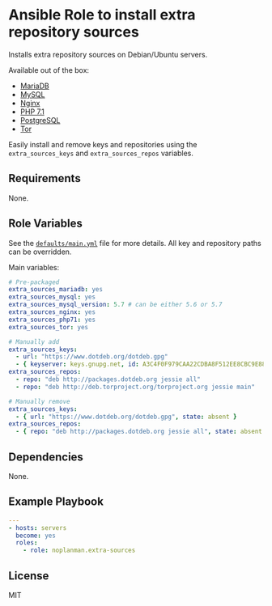 # Ansible Role to install extra repository sources

<!-- [![Build Status][travis-build-status]][travis-tests] -->

Installs extra repository sources on Debian/Ubuntu servers.

Available out of the box:
- [MariaDB][setup-mariadb]
- [MySQL][setup-mysql]
- [Nginx][setup-nginx]
- [PHP 7.1][setup-php71]
- [PostgreSQL][setup-postgresql]
- [Tor][setup-tor]

Easily install and remove keys and repositories using the `extra_sources_keys` and `extra_sources_repos` variables.

## Requirements

None.

## Role Variables

See the [`defaults/main.yml`][defaults] file for more details.
All key and repository paths can be overridden.

Main variables:

```yaml
# Pre-packaged
extra_sources_mariadb: yes
extra_sources_mysql: yes
extra_sources_mysql_version: 5.7 # can be either 5.6 or 5.7
extra_sources_nginx: yes
extra_sources_php71: yes
extra_sources_tor: yes

# Manually add
extra_sources_keys:
  - url: "https://www.dotdeb.org/dotdeb.gpg"
  - { keyserver: keys.gnupg.net, id: A3C4F0F979CAA22CDBA8F512EE8CBC9E886DDD89 }
extra_sources_repos:
  - repo: "deb http://packages.dotdeb.org jessie all"
  - repo: "deb http://deb.torproject.org/torproject.org jessie main"

# Manually remove
extra_sources_keys:
  - { url: "https://www.dotdeb.org/dotdeb.gpg", state: absent }
extra_sources_repos:
  - { repo: "deb http://packages.dotdeb.org jessie all", state: absent }
```

## Dependencies

None.

## Example Playbook

```yaml
---
- hosts: servers
  become: yes
  roles:
    - role: noplanman.extra-sources
```

## License

MIT

[travis-build-status]: https://travis-ci.org/noplanman/ansible-extra-sources.svg?branch=master "Travis-CI Build Status"
[travis-tests]: https://travis-ci.org/noplanman/ansible-extra-sources "Travis-CI Tests"
[defaults]: https://travis-ci.org/noplanman/ansible-extra-sources/blob/master/defaults/main.yml "Default variables"
[setup-mariadb]: https://downloads.mariadb.org/mariadb/repositories/ "Setup MariaDB repository"
[setup-mysql]: https://dev.mysql.com/doc/mysql-apt-repo-quick-guide/en/#repo-qg-apt-repo-manual-setup "Setup MySQL repository"
[setup-nginx]: https://nginx.org/en/linux_packages.html#stable "Setup Nginx repository"
[setup-php71]: https://packages.sury.org/php/README.txt "Setup PHP 7.1 repository"
[setup-postgresql]: https://www.postgresql.org/download/linux/ "Setup PostgreSQL"
[setup-tor]: https://www.torproject.org/docs/debian.html.en "Setup Tor repository"
